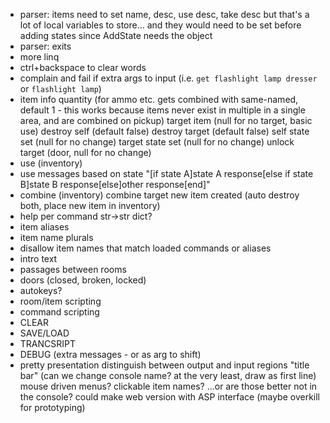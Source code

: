 - parser: items
    need to set name, desc, use desc, take desc
    but that's a lot of local variables to store... and they would need to be set before adding states
        since AddState needs the object
- parser: exits
- more linq
- ctrl+backspace to clear words
- complain and fail if extra args to input (i.e. `get flashlight lamp dresser` or `flashlight lamp`)
- item info
        quantity (for ammo etc. gets combined with same-named, default 1 - this works because items never exist in multiple in a single area, and are combined on pickup)
        target item (null for no target, basic use)
        destroy self (default false)
        destroy target (default false)
        self state set (null for no change)
        target state set (null for no change)
        unlock target (door, null for no change)
- use (inventory)
- use messages based on state
        "[if state A]state A response[else if state B]state B response[else]other response[end]"
- combine (inventory)
        combine target
        new item created
        (auto destroy both, place new item in inventory)
- help per command
    str->str dict?
- item aliases
- item name plurals
- disallow item names that match loaded commands or aliases
- intro text
- passages between rooms
- doors (closed, broken, locked)
- autokeys?
- room/item scripting
- command scripting
- CLEAR
- SAVE/LOAD
- TRANCSRIPT
- DEBUG (extra messages - or as arg to shift)
- pretty presentation
        distinguish between output and input regions
        "title bar" (can we change console name? at the very least, draw as first line)
        mouse driven menus?
        clickable item names?
        ...or are those better not in the console?
        could make web version with ASP interface (maybe overkill for prototyping)